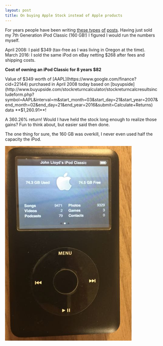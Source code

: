 ```yaml
---
layout: post
title: On buying Apple Stock instead of Apple products
---
```


For years people have been writing [these types](http://bits.blogs.nytimes.com/2011/03/10/if-you-bought-apple-stock-instead-of-products/) [of](http://www.businessinsider.com/had-you-invested-in-apple-stock-instead-2013-5) [posts](https://kyleconroy.com/apple-stock). Having just sold my 7th Generation iPod Classic (160 GB!) I figured I would run the numbers myself.

April 2008: I paid $349 (tax-free as I was living in Oregon at the time).
March 2016: I sold the same iPod on eBay netting $268 after fees and shipping costs.

**Cost of owning an iPod Classic for 8 years $82**

Value of $349 worth of [AAPL](https://www.google.com/finance?cid=22144) purchased in April 2008 today based on [buyupside](http://www.buyupside.com/stockreturncalculator/stockreturncalcresultsincludeform.php?symbol=AAPL&interval=m&start_month=03&start_day=21&start_year=2007&end_month=02&end_day=21&end_year=2016&submit=Calculate+Returns) data **$1,260.91**!

A 360.26% return! Would I have held the stock long enough to realize those gains? Fun to think about, but easier said then done.

The one thing for sure, the 160 GB was overkill, I never even used half the capacity the iPod.

![My iPod Classic](/images/ipod-classic.jpg)







